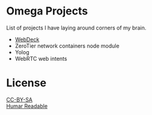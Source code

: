 # Omega Projects

List of projects I have laying around corners of my brain.

* [WebDeck](#1)
* ZeroTier network containers node module
* Yolog
* WebRTC web intents

# License

[CC-BY-SA](https://creativecommons.org/licenses/by-sa/4.0/legalcode)  
[Humar Readable](https://creativecommons.org/licenses/by-sa/4.0/)
